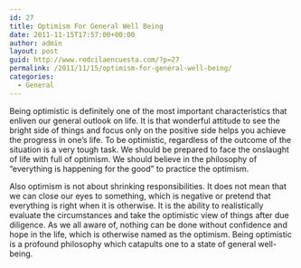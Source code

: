 ```yaml
---
id: 27
title: Optimism For General Well Being
date: 2011-11-15T17:57:00+00:00
author: admin
layout: post
guid: http://www.redcilaencuesta.com/?p=27
permalink: /2011/11/15/optimism-for-general-well-being/
categories:
  - General
---
```

Being optimistic is definitely one of the most important characteristics that enliven our general outlook on life. It is that wonderful attitude to see the bright side of things and focus only on the positive side helps you achieve the progress in one&#8217;s life. To be optimistic, regardless of the outcome of the situation is a very tough task. We should be prepared to face the onslaught of life with full of optimism. We should believe in the philosophy of &#8220;everything is happening for the good&#8221; to practice the optimism.

Also optimism is not about shrinking responsibilities. It does not mean that we can close our eyes to something, which is negative or pretend that everything is right when it is otherwise. It is the ability to realistically evaluate the circumstances and take the optimistic view of things after due diligence. As we all aware of, nothing can be done without confidence and hope in the life, which is otherwise named as the optimism. Being optimistic is a profound philosophy which catapults one to a state of general well-being.